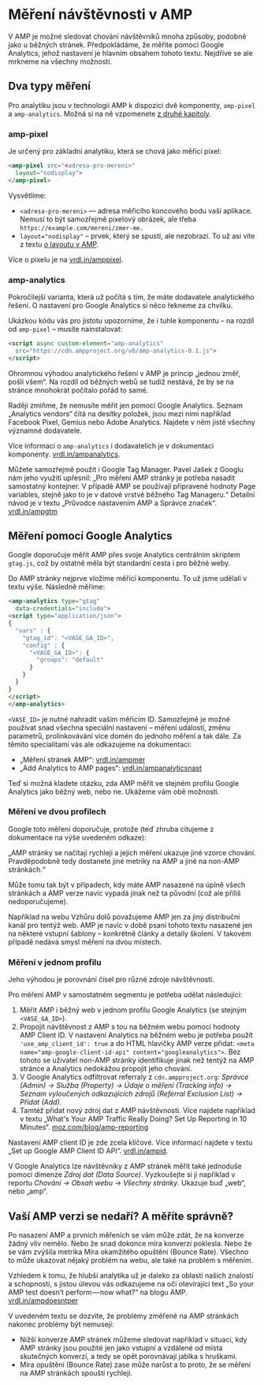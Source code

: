 # Měření návštěvnosti v AMP

V AMP je možné sledovat chování návštěvníků mnoha způsoby, podobně jako u běžných stránek. Předpokládáme, že měříte pomocí Google Analytics, jehož nastavení je hlavním obsahem tohoto textu. Nejdříve se ale mrkneme na všechny možnosti.

## Dva typy měření

Pro analytiku jsou v technologii AMP k dispozici dvě komponenty, `amp-pixel` a `amp-analytics`. Možná si na ně vzpomenete [z druhé kapitoly](amp-komponenty-reklama-analytika.md).

### amp-pixel

Je určený pro základní analytiku, která se chová jako měřicí pixel:

```html
<amp-pixel src="<adresa-pro-mereni>"
  layout="nodisplay">
</amp-pixel>
```

Vysvětlíme:

* `<adresa-pro-mereni>` — adresa měřicího koncového bodu vaší aplikace. Nemusí to být samozřejmě pixelový obrázek, ale třeba `https://example.com/mereni/zmer-me.`
* `layout="nodisplay"` – prvek, který se spustí, ale nezobrazí. To už asi víte z textu [o layoutu v AMP](amp-komponenty-layout.md).

Více o pixelu je na [vrdl.in/amppixel](https://amp.dev/documentation/components/amp-pixel).

### amp-analytics

Pokročilejší varianta, která už počítá s tím, že máte dodavatele analytického řešení. O nastavení pro Google Analytics si něco řekneme za chvilku.

Ukázkou kódu vás pro jistotu upozorníme, že i tuhle komponentu – na rozdíl od `amp-pixel` – musíte nainstalovat:

```html
<script async custom-element="amp-analytics"
  src="https://cdn.ampproject.org/v0/amp-analytics-0.1.js">
</script>
```

Ohromnou výhodou analytického řešení v AMP je princip „jednou změř, pošli všem“. Na rozdíl od běžných webů se tudíž nestává, že by se na stránce mnohokrát počítalo pořád to samé.

Raději zmiňme, že nemusíte měřit jen pomocí Google Analytics. Seznam „Analytics vendors“ čítá na desítky položek, jsou mezi nimi například Facebook Pixel, Gemius nebo Adobe Analytics. Najdete v něm jistě všechny významné dodavatele.

Více informací o `amp-analytics` i dodavatelích je v dokumentaci komponenty. [vrdl.in/ampanalytics](https://amp.dev/documentation/components/amp-analytics).

Můžete samozřejmě použít i Google Tag Manager. Pavel Jašek z Googlu nám jeho využití upřesnil: „Pro měření AMP stránky je potřeba nasadit samostatný kontejner. V případě AMP se používají připravené hodnoty Page variables, stejně jako to je v datové vrstvě běžného Tag Manageru.“ Detailní návod je v textu „Průvodce nastavením AMP a Správce značek“.  [vrdl.in/ampgtm](https://support.google.com/tagmanager/answer/9205783?hl=cs)

## Měření pomocí Google Analytics

Google doporučuje měřit AMP přes svoje Analytics centrálním skriptem `gtag.js`, což by ostatně měla být standardní cesta i pro běžné weby.

Do AMP stránky nejprve vložíme měřicí komponentu. To už jsme udělali v textu výše. Následně měříme:

```html
<amp-analytics type="gtag"
  data-credentials="include">
<script type="application/json">
{
  "vars" : {
    "gtag_id": "<VASE_GA_ID>",
    "config" : {
      "<VASE_GA_ID>": {
        "groups": "default"
      }
    }
  }
}
</script>
</amp-analytics>
```

`<VASE_ID>` je nutné nahradit vaším měřicím ID. Samozřejmě je možné používat snad všechna speciální nastavení – měření událostí, změnu parametrů, prolinkovávání více domén do jednoho měření a tak dále. Za těmito specialitami vás ale odkazujeme na dokumentaci:

* „Měření stránek AMP“: [vrdl.in/ampmer](https://support.google.com/analytics/answer/6343176)
* „Add Analytics to AMP pages“: [vrdl.in/ampanalyticsnast](https://developers.google.com/analytics/devguides/collection/amp-analytics/)

Teď si možná kladete otázku, zda AMP měřit ve stejném profilu Google Analytics jako běžný web, nebo ne. Ukážeme vám obě možnosti.

### Měření ve dvou profilech

Google toto měření doporučuje, protože (teď zhruba citujeme z dokumentace na výše uvedeném odkaze):

„AMP stránky se načítají rychleji a jejich měření ukazuje jiné vzorce chování. Pravděpodobně tedy dostanete jiné metriky na AMP a jiné na non-AMP stránkách.“

Může tomu tak být v případech, kdy máte AMP nasazené na úplně všech stránkách a AMP verze navíc vypadá jinak než ta původní (což ale příliš nedoporučujeme).

Například na webu Vzhůru dolů považujeme AMP jen za jiný distribuční kanál pro tentýž web. AMP je navíc v době psaní tohoto textu nasazené jen na některé vstupní šablony – konkrétně články a detaily školení. V takovém případě nedává smysl měření na dvou místech.

### Měření v jednom profilu

Jeho výhodou je porovnání čísel pro různé zdroje návštěvnosti.

Pro měření AMP v samostatném segmentu je potřeba udělat následující:

1. Měřit AMP i běžný web v jednom profilu Google Analytics (se stejným `<VASE_GA_ID>`).
2. Propojit návštěvnost z AMP s tou na běžném webu pomocí hodnoty AMP Client ID. V nastavení Analytics na běžném webu je potřeba použít `'use_amp_client_id': true` a do HTML hlavičky AMP verze přidat: `<meta name="amp-google-client-id-api" content="googleanalytics">`. Bez tohoto se uživatel non-AMP stránky identifikuje jinak než tentýž na AMP stránce a Analytics nedokážou propojit jeho chování.
3. V Google Analytics odfiltrovat referraly z `cdn.ampproject.org`: _Správce (Admin) → Služba (Property) → Údaje o měření (Tracking info) → Seznam vyloučených odkazujících zdrojů (Referral Exclusion List) → Přidat (Add)_.
4. Tamtéž přidat nový zdroj dat z AMP návštěvnosti. Více najdete například v textu  „What's Your AMP Traffic Really Doing? Set Up Reporting in 10 Minutes“. [moz.com/blog/amp-reporting](https://moz.com/blog/amp-reporting)

Nastavení AMP client ID je zde zcela klíčové. Více informací najdete v textu „Set up Google AMP Client ID API“. [vrdl.in/ampid](https://support.google.com/analytics/answer/7486764).

V Google Analytics lze návštěvníky z AMP stránek měřit také jednoduše pomocí dimenze _Zdroj dat (Data Source)_. Vyzkoušejte si ji například v reportu _Chování →  Obsah webu → Všechny stránky_. Ukazuje buď „web“, nebo „amp“.

## Vaší AMP verzi se nedaří? A měříte správně?

Po nasazení AMP a prvních měřeních se vám může zdát, že na konverze žádný vliv nemělo. Nebo že snad dokonce míra konverzí poklesla. Nebo že se vám zvýšila metrika Míra okamžitého opuštění (Bounce Rate). Všechno to může ukazovat nějaký problém na webu, ale také na problém s měřením.

Vzhledem k tomu, že hlubší analytika už je daleko za oblastí našich znalostí a schopností, s jistou úlevou vás odkazujeme na oči otevírající text „So your AMP test doesn’t perform — now what?“ na blogu AMP. [vrdl.in/ampdoesntper](https://blog.amp.dev/2018/11/08/so-your-amp-test-doesnt-perform%e2%80%8a-%e2%80%8anow-what/)

V uvedeném textu se dozvíte, že problémy změřené na AMP stránkách nakonec problémy být nemusejí:

* Nižší konverze AMP stránek můžeme sledovat například v situaci, kdy AMP stránky jsou použité jen jako vstupní a vzdálené od místa skutečných konverzí, a tedy se opět porovnávají jablka s hruškami.
* Míra opuštění (Bounce Rate) zase může narůst a to proto, že se měření na AMP stránkách spouští rychleji.
